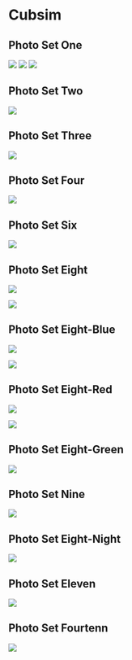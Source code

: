 # Cubsim

## Photo Set One

![](./photos/one/aqua.jpg)
![](./photos/one/space.jpg)
![](./photos/one/white.jpg)

## Photo Set Two

![](./photos/two/aqua.jpg)

## Photo Set Three

![](./photos/three/rand-123.jpg)

## Photo Set Four

![](./photos/four/space.jpg)

## Photo Set Six

![](./photos/six/redOverBlue.jpg)

## Photo Set Eight

![](./photos/eight/test.jpg)

![](./photos/smudge-others/results/eight.jpg)

## Photo Set Eight-Blue

![](./photos/eight-blue/test.jpg)

![](./photos/smudge-others/results/six.jpg)

## Photo Set Eight-Red

![](./photos/eight-blue/test.jpg)

![](./photos/smudge-others/results/one.jpg)

## Photo Set Eight-Green

![](./photos/eight-blue/test.jpg)

## Photo Set Nine

![](./photos/nine/test.jpg)

## Photo Set Eight-Night

![](./photos/eight-nine/test.jpg)

## Photo Set Eleven

![](./photos/eleven/test.jpg)

## Photo Set Fourtenn

![](./photos/fourteen/test.jpg)

